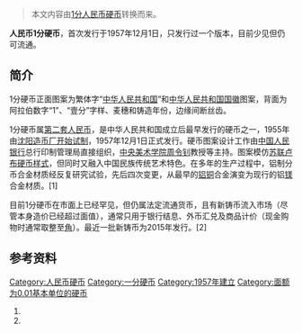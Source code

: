 > 本文内容由[1分人民币硬币](https://zh.wikipedia.org/wiki/1分人民币硬币)转换而来。


**人民币1分硬币**，首次发行于1957年12月1日，只发行过一个版本，目前少见但仍可流通。

## 简介

1分硬币正面图案为繁体字“[中华人民共和国](https://zh.wikipedia.org/wiki/中华人民共和国 "wikilink")”和[中华人民共和国国徽](../Page/中华人民共和国国徽.md "wikilink")图案，背面为阿拉伯数字“1”、“壹分”字样、麦穗和铸造年份，边缘间断丝齿。

1分硬币属[第二套人民币](../Page/第二套人民币.md "wikilink")，是中华人民共和国成立后最早发行的硬币之一，1955年由[沈阳造币厂开始试制](https://zh.wikipedia.org/wiki/沈阳造币厂 "wikilink")，1957年12月1日正式发行。硬币图案设计工作由[中国人民银行](../Page/中国人民银行.md "wikilink")总行印制管理局直接组织，[中央美术学院](../Page/中央美术学院.md "wikilink")[周令钊](../Page/周令钊.md "wikilink")教授等主持。图案模仿[苏联卢布硬币样式](https://zh.wikipedia.org/wiki/苏联卢布 "wikilink")，但同时又融入中国民族传统艺术特色。在多年的生产过程中，铝制分币合金材质经反复研究试验，先后四次变更，从最早的[铝](../Page/铝.md "wikilink")[铜](../Page/铜.md "wikilink")合金演变为现行的铝[镁](../Page/镁.md "wikilink")合金材质。\[1\]

目前1分硬币在市面上已经罕见，但仍属法定流通货币，且有新铸币流入市场（尽管本身造价已经超过面值），通常只用于银行结息、外币汇兑及商品计价（现金购物时通常取整至[角](https://zh.wikipedia.org/wiki/角_\(货币\) "wikilink")）。最近一批新铸币为2015年发行。\[2\]

## 参考资料

[Category:人民币硬币](https://zh.wikipedia.org/wiki/Category:人民币硬币 "wikilink") [Category:一分硬币](https://zh.wikipedia.org/wiki/Category:一分硬币 "wikilink") [Category:1957年建立](https://zh.wikipedia.org/wiki/Category:1957年建立 "wikilink") [Category:面额为0.01基本单位的硬币](https://zh.wikipedia.org/wiki/Category:面额为0.01基本单位的硬币 "wikilink")

1.
2.